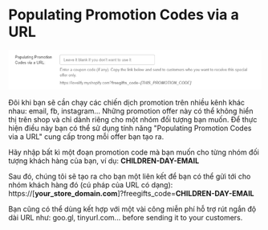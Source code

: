 # Populating Promotion Codes via a URL

![](../.gitbook/assets/image%20%2835%29.png)

Đôi khi bạn sẽ cần chạy các chiến dịch promotion trên nhiều kênh khác nhau: email, fb, instagram... Những promotion offer này có thể không hiển thị trên shop và chỉ dành riêng cho một nhóm đối tượng bạn muốn. Để thực hiện điều này bạn có thể sử dụng tính năng "Populating Promotion Codes via a URL" cung cấp trong mỗi offer bạn tạo ra.

Hãy nhập bất kì một đoạn promotion code mà bạn muốn cho từng nhóm đối tượng khách hàng của bạn, ví dụ: **CHILDREN-DAY-EMAIL**

Sau đó, chúng tôi sẽ tạo ra cho bạn một liên kết để bạn có thể gửi tới cho nhóm khách hàng đó \(cú pháp của URL có dạng\): https://\[**your\_store\_domain.com**\]?freegifts\_code=**CHILDREN-DAY-EMAIL**

Bạn cũng có thể dùng kết hợp với một vài công miễn phí hỗ trợ rút ngắn độ dài URL như: goo.gl, tinyurl.com... before sending it to your customers.





